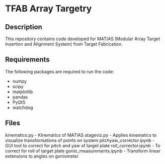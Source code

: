 # TFAB Array Targetry

## Description
This repository contains code developed for MATIAS (Modular Array Target Insertion and Alignment System) from Target Fabrication.

## Requirements
The following packages are required to run the code:
- numpy
- scipy
- matplotlib
- pandas
- PyQt5
- watchdog

## Files
kinematics.py - Kinematics of MATIAS
stageviz.py - Applies kinematics to visualize transformations of points on system
pitchyaw_corrector.ipynb - GUI tool to correct for pitch and yaw of target plate
roll_corrector.ipynb - To correct for roll of target plate
gonio_measurements.ipynb - Transform linear extensions to angles on goniometer

